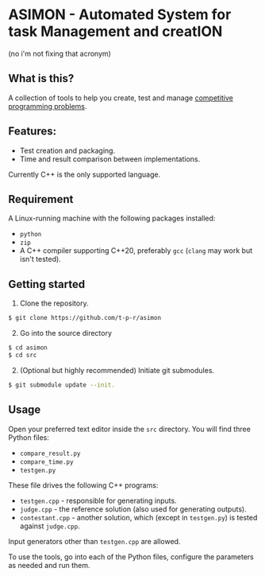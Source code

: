 # ASIMON - Automated System for task Management and creatION

(no i'm not fixing that acronym)


## What is this?

A collection of tools to help you create, test and manage [competitive programming problems](cp_intro.md).

## Features:

- Test creation and packaging.
- Time and result comparison between implementations.

Currently C++ is the only supported language.


## Requirement

A Linux-running machine with the following packages installed:
- `python`
- `zip`
- A C++ compiler supporting C++20, preferably `gcc` (`clang` may work but isn't tested).

## Getting started

1. Clone the repository.

```bash
$ git clone https://github.com/t-p-r/asimon
```

2. Go into the source directory

```bash
$ cd asimon
$ cd src
```
2. (Optional but highly recommended) Initiate git submodules. 

```bash
$ git submodule update --init.
```

## Usage

Open your preferred text editor inside the `src` directory. You will find three Python files:

- `compare_result.py`
- `compare_time.py`
- `testgen.py`

These file drives the following C++ programs:

- `testgen.cpp` - responsible for generating inputs.
- `judge.cpp` - the reference solution (also used for generating outputs).
- `contestant.cpp` - another solution, which (except in `testgen.py`) is tested against `judge.cpp`.

Input generators other than `testgen.cpp` are allowed.

To use the tools, go into each of the Python files, configure the parameters as needed and run them.